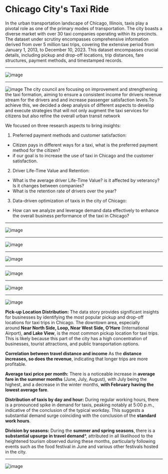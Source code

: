 # Chicago City's Taxi Ride

In the urban transportation landscape of Chicago, Illinois, taxis play a pivotal role as one of the primary modes of transportation.
The city boasts a diverse market with over 30 taxi companies operating within its precincts. 
The dataset under scrutiny encompasses comprehensive information derived from over 5 million taxi trips, covering the extensive period from January 1, 2013, to December 10, 2023. 
This dataset encompasses crucial details, including pickup and drop-off locations, trip distances, fare structures, payment methods, and timestamped records.

----------------------------
![image](https://github.com/edenabramov/taxi-trips-project/assets/127196035/5004c72d-787c-45b4-8619-18fb82555f76)


------------------------------
![image](https://github.com/edenabramov/taxi-trips-project/assets/127196035/79ebc7f7-0076-4901-9329-c9060086b95c)
The city council are focusing on improvement and strengthening the taxi formation, aiming to ensure a consistent income for drivers revenue stream for the drivers and and increase passenger satisfaction levels.To achieve this, we decided a deep analysis of different aspects to develop and execute strategies that will not only augment the taxi services for citizens but also refine the overall urban transit network


We focused on three research aspects to bring insights:
1. Preferred payment methods and customer satisfaction:
 - Citizen pays in different ways for a taxi, what is the preferred payment method for the citizen?
 -  if our goal is to increase the use of taxi in Chicago and the customer satisfaction.


2. Driver Life-Time Value and Retention:
  - What is the average driver Life-Time Value? is it affected by veterancy? Is it changes between companies?
   - What is the retention rate of drivers over the year?


3. Data-driven optimization of taxis in the city of Chicago:
 - How can we analyze and leverage demand data effectively to enhance the overall business performance of the taxi in Chicago?


---------------------------------

![image](https://github.com/edenabramov/taxi-trips-project/assets/127196035/d1a59529-a565-40e0-9c1c-34cd9f1f4827)


----------------------------------

![image](https://github.com/edenabramov/taxi-trips-project/assets/127196035/3fe49ef3-e2f6-4014-af7e-e9ebcdd008c1)

------------------------------------

![image](https://github.com/edenabramov/taxi-trips-project/assets/127196035/fa1e4298-f341-4d10-bb79-cb12eeb7d2d3)

-----------------------------------

![image](https://github.com/edenabramov/taxi-trips-project/assets/127196035/d25573ca-8a59-466c-b8cf-d213ccc18c43)

------------------------------------

![image](https://github.com/edenabramov/taxi-trips-project/assets/127196035/ee03dc0c-a09d-435a-91f6-56af385f6a1e)

-------------------------------------

![image](https://github.com/edenabramov/taxi-trips-project/assets/127196035/1b997b74-0c07-43d7-a454-e89486086bd4)

**Pick-up Location Distribution:**
The data story provides significant insights for businesses by identifying the most popular pickup and drop-off locations for taxi trips in Chicago. The downtown area, especially around **Near North Side, Loop, Near West Side, O’Hare** (International Airport), **and Lake View**, is the most common pickup location for taxi trips. This is likely because this part of the city has a high concentration of businesses, tourist attractions, and public transportation options.

**Correlation between travel distance and income**
As the **distance increases, so does the revenue**, indicating that longer trips are more profitable.

**Average taxi price per month:**
There is a noticeable increase in **average fare in the summer months** (June, July, August), with July being the highest, and a decrease in the winter months, **with February having the lowest average fare**.

**Distribution of taxis by day and hour:**
During regular working hours, there is a pronounced spike in demand for taxis, peaking notably at 5:00 p.m., indicative of the conclusion of the typical workday. This suggests a substantial demand surge coinciding with the conclusion of the **standard work hours**.

**Division by seasons:**
During the **summer and spring seasons**, there is a **substantial upsurge in travel demand***, attributed in all likelihood to the heightened tourism observed during these months, particularly following events such as the food festival in June and various other festivals hosted in the city.


-----------------------------------------------

![image](https://github.com/edenabramov/taxi-trips-project/assets/127196035/260da08c-1a12-437b-b7a6-26b65e8a6e71)

